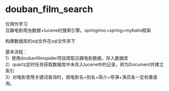 # douban_film_search
仅用作学习   
豆瓣电影爬虫数据+lucene的搜索引擎。springmvc+spring+mybatis框架

构建数据库的sql文件在sql文件夹下

基本流程：   
1）使用doubanfilmspider项目爬取豆瓣电影数据，存入数据库   
2）quartz定时任务获取数据库中未存入lucene中的记录，转为Document并建立索引   
3）对电影使用关键词查询时，按电影名+别名+简介+导演+演员各一定权重查询。   